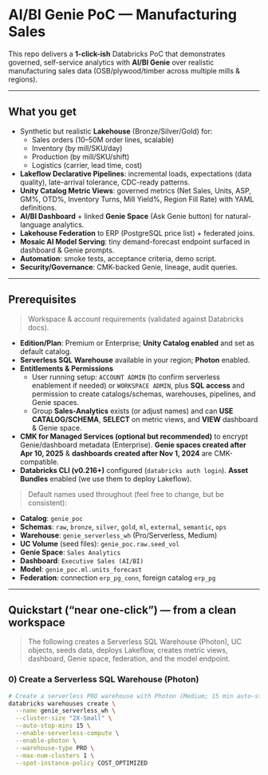 # AI/BI Genie PoC — Manufacturing Sales

This repo delivers a **1-click-ish** Databricks PoC that demonstrates governed, self-service analytics with **AI/BI Genie** over realistic manufacturing sales data (OSB/plywood/timber across multiple mills & regions).

---

## What you get

- Synthetic but realistic **Lakehouse** (Bronze/Silver/Gold) for:
  - Sales orders (10–50M order lines, scalable)
  - Inventory (by mill/SKU/day)
  - Production (by mill/SKU/shift)
  - Logistics (carrier, lead time, cost)
- **Lakeflow Declarative Pipelines**: incremental loads, expectations (data quality), late-arrival tolerance, CDC-ready patterns.
- **Unity Catalog Metric Views**: governed metrics (Net Sales, Units, ASP, GM%, OTD%, Inventory Turns, Mill Yield%, Region Fill Rate) with YAML definitions.
- **AI/BI Dashboard** + linked **Genie Space** (Ask Genie button) for natural-language analytics.
- **Lakehouse Federation** to ERP (PostgreSQL price list) + federated joins.
- **Mosaic AI Model Serving**: tiny demand-forecast endpoint surfaced in dashboard & Genie prompts.
- **Automation**: smoke tests, acceptance criteria, demo script. 
- **Security/Governance**: CMK-backed Genie, lineage, audit queries.

---

## Prerequisites

> Workspace & account requirements (validated against Databricks docs).

- **Edition/Plan**: Premium or Enterprise; **Unity Catalog enabled** and set as default catalog. 
- **Serverless SQL Warehouse** available in your region; **Photon** enabled.
- **Entitlements & Permissions**
  - User running setup: `ACCOUNT ADMIN` (to confirm serverless enablement if needed) or `WORKSPACE ADMIN`, plus **SQL access** and permission to create catalogs/schemas, warehouses, pipelines, and Genie spaces.
  - Group **Sales-Analytics** exists (or adjust names) and can **USE CATALOG/SCHEMA**, **SELECT** on metric views, and **VIEW** dashboard & Genie space.
- **CMK for Managed Services (optional but recommended)** to encrypt Genie/dashboard metadata (Enterprise). **Genie spaces created after Apr 10, 2025** & **dashboards created after Nov 1, 2024** are CMK-compatible.
- **Databricks CLI (v0.216+)** configured (`databricks auth login`). **Asset Bundles** enabled (we use them to deploy Lakeflow).

> Default names used throughout (feel free to change, but be consistent):

- **Catalog**: `genie_poc`
- **Schemas**: `raw`, `bronze`, `silver`, `gold`, `ml`, `external`, `semantic`, `ops`
- **Warehouse**: `genie_serverless_wh` (Pro/Serverless, Medium)
- **UC Volume** (seed files): `genie_poc.raw.seed_vol`
- **Genie Space**: `Sales Analytics`
- **Dashboard**: `Executive Sales (AI/BI)`
- **Model**: `genie_poc.ml.units_forecast`
- **Federation**: connection `erp_pg_conn`, foreign catalog `erp_pg`

---

## Quickstart (“near one-click”) — from a clean workspace

> The following creates a Serverless SQL Warehouse (Photon), UC objects, seeds data, deploys Lakeflow, creates metric views, dashboard, Genie space, federation, and the model endpoint.

### 0) Create a Serverless SQL Warehouse (Photon)

```bash
# Create a serverless PRO warehouse with Photon (Medium; 15 min auto-stop)
databricks warehouses create \
  --name genie_serverless_wh \
  --cluster-size "2X-Small" \
  --auto-stop-mins 15 \
  --enable-serverless-compute \
  --enable-photon \
  --warehouse-type PRO \
  --max-num-clusters 1 \
  --spot-instance-policy COST_OPTIMIZED
```
